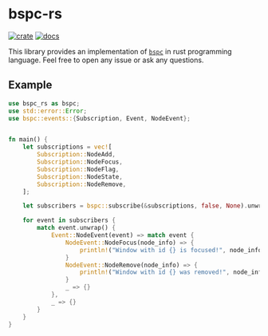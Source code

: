 # bspc-rs

[![crate](https://img.shields.io/crates/v/bspc-rs.svg)](https://crates.io/crates/bspc-rs)
[![docs](https://docs.rs/bspc-rs/badge.svg)](https://docs.rs/bspc-rs)

This library provides an implementation of
[`bspc`](https://github.com/baskerville/bspwm) in rust programming language.
Feel free to open any issue or ask any questions.

## Example

```rust
use bspc_rs as bspc;
use std::error::Error;
use bspc::events::{Subscription, Event, NodeEvent};


fn main() {
    let subscriptions = vec![
        Subscription::NodeAdd,
        Subscription::NodeFocus,
        Subscription::NodeFlag,
        Subscription::NodeState,
        Subscription::NodeRemove,
    ];

    let subscribers = bspc::subscribe(&subscriptions, false, None).unwrap();

    for event in subscribers {
        match event.unwrap() {
            Event::NodeEvent(event) => match event {
                NodeEvent::NodeFocus(node_info) => {
                    println!("Window with id {} is focused!", node_info.node_id);
                }
                NodeEvent::NodeRemove(node_info) => {
                    println!("Window with id {} was removed!", node_info.node_id);
                }
                _ => {}
            },
            _ => {}
        }
    }
}
```

